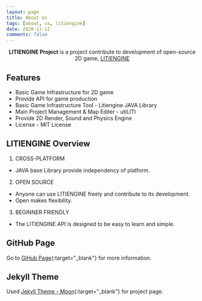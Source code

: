 ```yaml
---
layout: page
title: About Us
tags: [about, us, litiengine]
date: 2020-11-12
comments: false
---
```

    
<center><b>LITIENGINE Project</b> is a project contribute to development of open-source 2D game, <a href="https://litiengine.com/" target="_blank">LITIENGINE</a></center>

## Features

* Basic Game Infrastructure for 2D game
* Provide API for game production
* Basic Game Infrastructure Tool - Litiengine JAVA Library
* Main Project Management & Map Editer - utiLITI
* Provide 2D Render, Sound and Physics Engine
* License - MIT License

## LITIENGINE Overview

1. CROSS-PLATFORM
* JAVA base Library provide independency of platform.

2. OPEN SOURCE
* Anyone can use LITIENGINE freely and contribute to its development.
* Open makes flexibility.

3. BEGINNER FRIENDLY
* The LITIENGINE API is designed to be easy to learn and simple.

## GitHub Page

Go to [GiHub Page](https://github.com/20-2-SKKU-OSS/2020-2-OSS-1.git){:target="_blank"} for more information.

## Jekyll Theme

Used [Jekyll Theme - Moon](https://github.com/TaylanTatli/Moon.git){:target="_blank"} for project page.
